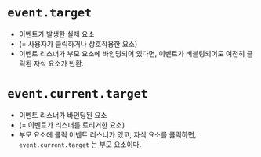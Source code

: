# `event.target`
- 이벤트가 발생한 실제 요소
- (= 사용자가 클릭하거나 상호작용한 요소)
- 이벤트 리스너가 부모 요소에 바인딩되어 있다면, 이벤트가 버블링되어도 여전히 클릭된 자식 요소가 반환.


# `event.current.target`
- 이벤트 리스너가 바인딩된 요소
- (= 이벤트가 리스너를 트리거한 요소)
- 부모 요소에 클릭 이벤트 리스너가 있고, 자식 요소를 클릭하면, `event.current.target` 는 부모 요소이다.